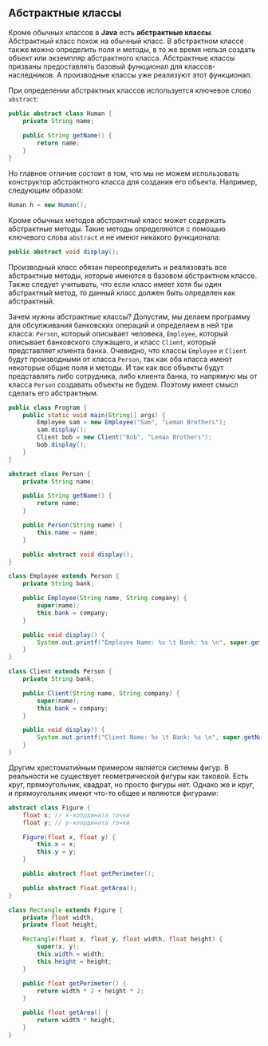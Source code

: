 ## Абстрактные классы
Кроме обычных классов в **Java** есть **абстрактные классы**. Абстрактный класс похож на обычный класс. В абстрактном классе также можно определить поля и методы, в то же время нельзя создать объект или экземпляр абстрактного класса. Абстрактные классы призваны предоставлять базовый функционал для классов-наследников. А производные классы уже реализуют этот функционал.

При определении абстрактных классов используется ключевое слово `abstract`:
```java
public abstract class Human {
    private String name;
     
    public String getName() {
        return name;
    }
}
```

Но главное отличие состоит в том, что мы не можем использовать конструктор абстрактного класса для создания его объекта. Например, следующим образом:

```java
Human h = new Human();
```

Кроме обычных методов абстрактный класс может содержать абстрактные методы. Такие методы определяются с помощью ключевого слова `abstract` и не имеют никакого функционала:

```java
public abstract void display();
```

Производный класс обязан переопределить и реализовать все абстрактные методы, которые имеются в базовом абстрактном классе. Также следует учитывать, что если класс имеет хотя бы один абстрактный метод, то данный класс должен быть определен как абстрактный.

Зачем нужны абстрактные классы? Допустим, мы делаем программу для обсулживания банковских операций и определяем в ней три класса: `Person`, который описывает человека, `Employee`, который описывает банковского служащего, и класс `Client`, который представляет клиента банка. Очевидно, что классы `Employee` и `Client` будут производными от класса `Person`, так как оба класса имеют некоторые общие поля и методы. И так как все объекты будут представлять либо сотрудника, либо клиента банка, то напрямую мы от класса `Person` создавать объекты не будем. Поэтому имеет смысл сделать его абстрактным.

```java
public class Program {
    public static void main(String[] args) {
        Employee sam = new Employee("Sam", "Leman Brothers");
        sam.display();
        Client bob = new Client("Bob", "Leman Brothers");
        bob.display();
    }
}

abstract class Person {
    private String name;

    public String getName() {
        return name;
    }

    public Person(String name) {
        this.name = name;
    }

    public abstract void display();
}

class Employee extends Person {
    private String bank;

    public Employee(String name, String company) {
        super(name);
        this.bank = company;
    }

    public void display() {
        System.out.printf("Employee Name: %s \t Bank: %s \n", super.getName(), bank);
    }
}

class Client extends Person {
    private String bank;

    public Client(String name, String company) {
        super(name);
        this.bank = company;
    }

    public void display() {
        System.out.printf("Client Name: %s \t Bank: %s \n", super.getName(), bank);
    }
}
```

Другим хрестоматийным примером является системы фигур. В реальности не существует геометрической фигуры как таковой. Есть круг, прямоугольник, квадрат, но просто фигуры нет. Однако же и круг, и прямоугольник имеют что-то общее и являются фигурами:

```java
abstract class Figure {
    float x; // x-координата точки
    float y; // y-координата точки

    Figure(float x, float y) {
        this.x = x;
        this.y = y;
    }

    public abstract float getPerimeter();

    public abstract float getArea();
}

class Rectangle extends Figure {
    private float width;
    private float height;

    Rectangle(float x, float y, float width, float height) {
        super(x, y);
        this.width = width;
        this.height = height;
    }

    public float getPerimeter() {
        return width * 2 + height * 2;
    }

    public float getArea() {
        return width * height;
    }
}
```